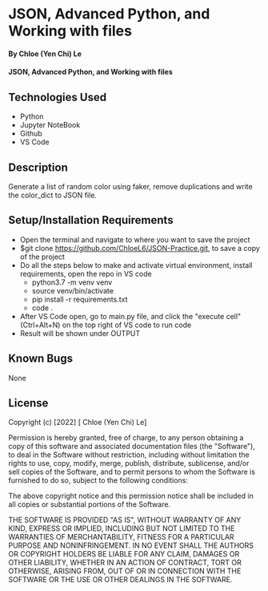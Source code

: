 # JSON, Advanced Python, and Working with files

#### By Chloe (Yen Chi) Le

#### JSON, Advanced Python, and Working with files

## Technologies Used

* Python
* Jupyter NoteBook
* Github
* VS Code 

## Description

Generate a list of random color using faker, remove duplications and write the color_dict to JSON file.

## Setup/Installation Requirements

* Open the terminal and navigate to where you want to save the project
* $git clone https://github.com/ChloeL6/JSON-Practice.git, to save a copy of the project
* Do all the steps below to make and activate virtual environment, install requirements, open the repo in VS code
    * python3.7 -m venv venv
    * source venv/bin/activate
    * pip install -r requirements.txt
    * code .
* After VS Code open, go to main.py file, and click the "execute cell" (Ctrl+Alt+N) on the top right of VS code to run code
* Result will be shown under OUTPUT


## Known Bugs

None

## License

Copyright (c) [2022] [ Chloe (Yen Chi) Le]

Permission is hereby granted, free of charge, to any person obtaining a copy of this software and associated documentation files (the "Software"), to deal in the Software without restriction, including without limitation the rights to use, copy, modify, merge, publish, distribute, sublicense, and/or sell copies of the Software, and to permit persons to whom the Software is furnished to do so, subject to the following conditions:

The above copyright notice and this permission notice shall be included in all copies or substantial portions of the Software.

THE SOFTWARE IS PROVIDED "AS IS", WITHOUT WARRANTY OF ANY KIND, EXPRESS OR IMPLIED, INCLUDING BUT NOT LIMITED TO THE WARRANTIES OF MERCHANTABILITY, FITNESS FOR A PARTICULAR PURPOSE AND NONINFRINGEMENT. IN NO EVENT SHALL THE AUTHORS OR COPYRIGHT HOLDERS BE LIABLE FOR ANY CLAIM, DAMAGES OR OTHER LIABILITY, WHETHER IN AN ACTION OF CONTRACT, TORT OR OTHERWISE, ARISING FROM, OUT OF OR IN CONNECTION WITH THE SOFTWARE OR THE USE OR OTHER DEALINGS IN THE SOFTWARE.